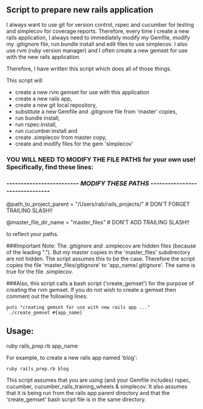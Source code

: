 ## Script to prepare new rails application

I always want to use git for version control, rspec and cucumber for testing
and simplecov for coverage reports.  Therefore, every time I create a new rails
application, I always need to immediately modify my Gemfile, modify my .gitignore
file, run bundle install and edit files to use simplecov.  I also use rvm
(ruby version manager) and I often create a new gemset for use with the
new rails application.

Therefore, I have written this script which does all of those things.

This script will

* create a new rvm gemset for use with this application
* create a new rails app,
* create a new git local repository,
* substitute a new Gemfile and .gitignore file from 'master' copies,
* run bundle install,
* run rspec:install,
* run cucumber:install and
* create .simplecov from master copy,
* create and modify files for the gem 'simplecov'

### YOU WILL NEED TO MODIFY THE FILE PATHS for your own use! Specifically, find these lines:

### ***-------------------------   MODIFY THESE PATHS  -------------------------------***
@path_to_project_parent = "/Users/rab/rails_projects/"  # DON'T FORGET TRAILING SLASH!!

@master_file_dir_name = "master_files"  # DON'T ADD TRAILING SLASH!!

to reflect your paths.

###Important Note:
The .gitignore and .simplecov are hidden files (because of the leading ".").
But my master copies in the 'master_files' subdirectory are not hidden.  The script assumes
this to be the case.  Therefore the script copies the file 'master_files/gitignore' to
'app_name/.gitignore'.  The same is true for the file .simplecov.

###Also,
this script calls a bash script ('create_gemset') for the purpose of creating the
rvm gemset.  If you do not wish to create a gemset then comment out the following lines:

    puts "creating gemset for use with new rails app ..."
    `./create_gemset #{app_name}`

## Usage:
ruby rails_prep.rb app_name

For example, to create a new rails app named 'blog':

    ruby rails_prep.rb blog

This script assumes that you are using (and your Gemfile includes) rspec,
cucumber, cucumber_rails_training_wheels & simplecov.  It also assumes that
it is being run from the rails app parent directory and that the
'create_gemset' bash script file is in the same directory.